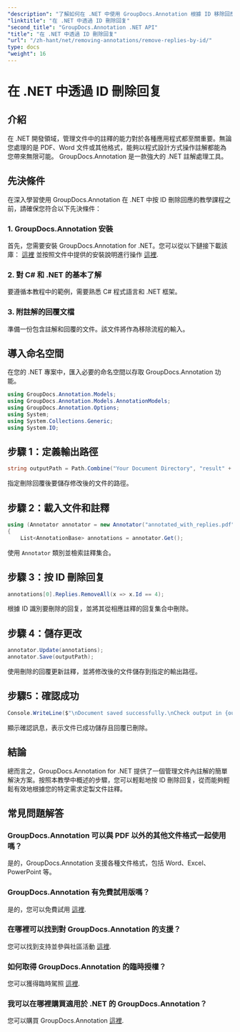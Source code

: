 ```yaml
---
"description": "了解如何在 .NET 中使用 GroupDocs.Annotation 根據 ID 移除回應。按照我們的分步教程，有效率地管理文件註解。"
"linktitle": "在 .NET 中透過 ID 刪除回复"
"second_title": "GroupDocs.Annotation .NET API"
"title": "在 .NET 中透過 ID 刪除回复"
"url": "/zh-hant/net/removing-annotations/remove-replies-by-id/"
type: docs
"weight": 16
---
```


# 在 .NET 中透過 ID 刪除回复

## 介紹
在 .NET 開發領域，管理文件中的註釋的能力對於各種應用程式都至關重要。無論您處理的是 PDF、Word 文件或其他格式，能夠以程式設計方式操作註解都能為您帶來無限可能。 GroupDocs.Annotation 是一款強大的 .NET 註解處理工具。
## 先決條件
在深入學習使用 GroupDocs.Annotation 在 .NET 中按 ID 刪除回應的教學課程之前，請確保您符合以下先決條件：
### 1. GroupDocs.Annotation 安裝
首先，您需要安裝 GroupDocs.Annotation for .NET。您可以從以下鏈接下載該庫： [這裡](https://releases.groupdocs.com/annotation/net/) 並按照文件中提供的安裝說明進行操作 [這裡](https://tutorials。groupdocs.com/annotation/net/).
### 2. 對 C# 和 .NET 的基本了解
要遵循本教程中的範例，需要熟悉 C# 程式語言和 .NET 框架。
### 3. 附註解的回覆文檔
準備一份包含註解和回覆的文件。該文件將作為移除流程的輸入。

## 導入命名空間
在您的 .NET 專案中，匯入必要的命名空間以存取 GroupDocs.Annotation 功能。
```csharp
using GroupDocs.Annotation.Models;
using GroupDocs.Annotation.Models.AnnotationModels;
using GroupDocs.Annotation.Options;
using System;
using System.Collections.Generic;
using System.IO;
```
## 步驟 1：定義輸出路徑
```csharp
string outputPath = Path.Combine("Your Document Directory", "result" + Path.GetExtension("input.pdf"));
```
指定刪除回覆後要儲存修改後的文件的路徑。
## 步驟 2：載入文件和註釋
```csharp
using (Annotator annotator = new Annotator("annotated_with_replies.pdf"))
{
    List<AnnotationBase> annotations = annotator.Get();
```
使用 `Annotator` 類別並檢索註釋集合。
## 步驟 3：按 ID 刪除回复
```csharp
annotations[0].Replies.RemoveAll(x => x.Id == 4);
```
根據 ID 識別要刪除的回复，並將其從相應註釋的回复集合中刪除。
## 步驟 4：儲存更改
```csharp
annotator.Update(annotations);
annotator.Save(outputPath);
```
使用刪除的回覆更新註釋，並將修改後的文件儲存到指定的輸出路徑。
## 步驟5：確認成功
```csharp
Console.WriteLine($"\nDocument saved successfully.\nCheck output in {outputPath}.");
```
顯示確認訊息，表示文件已成功儲存且回覆已刪除。

## 結論
總而言之，GroupDocs.Annotation for .NET 提供了一個管理文件內註解的簡單解決方案。按照本教學中概述的步驟，您可以輕鬆地按 ID 刪除回复，從而能夠輕鬆有效地根據您的特定需求定製文件註釋。
## 常見問題解答
### GroupDocs.Annotation 可以與 PDF 以外的其他文件格式一起使用嗎？
是的，GroupDocs.Annotation 支援各種文件格式，包括 Word、Excel、PowerPoint 等。
### GroupDocs.Annotation 有免費試用版嗎？
是的，您可以免費試用 [這裡](https://releases。groupdocs.com/).
### 在哪裡可以找到對 GroupDocs.Annotation 的支援？
您可以找到支持並參與社區活動 [這裡](https://forum。groupdocs.com/c/annotation/10).
### 如何取得 GroupDocs.Annotation 的臨時授權？
您可以獲得臨時駕照 [這裡](https://purchase。groupdocs.com/temporary-license/).
### 我可以在哪裡購買適用於 .NET 的 GroupDocs.Annotation？
您可以購買 GroupDocs.Annotation [這裡](https://purchase。groupdocs.com/buy).